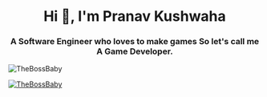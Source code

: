 <h1 align="center">Hi 👋, I'm Pranav Kushwaha</h1>
<h3 align="center">A Software Engineer  who loves to make games So let's call me A Game Developer.</h3>

<p align="left"> <img src="https://komarev.com/ghpvc/?username=TheBossBaby&label=Profile%20views&color=0e75b6&style=flat" alt="TheBossBaby" /> </p>

<p align="left"> <a href="https://github.com/ryo-ma/github-profile-trophy"><img src="https://github-profile-trophy.vercel.app/?username=TheBossBaby" alt="TheBossBaby" /></a> </p>
<!--
**TheBossBaby/TheBossBaby** is a ✨ _special_ ✨ repository because its `README.md` (this file) appears on your GitHub profile.

Here are some ideas to get you started:

- 🔭 I’m currently working on ...
- 🌱 I’m currently learning ...
- 👯 I’m looking to collaborate on ...
- 🤔 I’m looking for help with ...
- 💬 Ask me about ...
- 📫 How to reach me: ...
- 😄 Pronouns: ...
- ⚡ Fun fact: ...
-->
